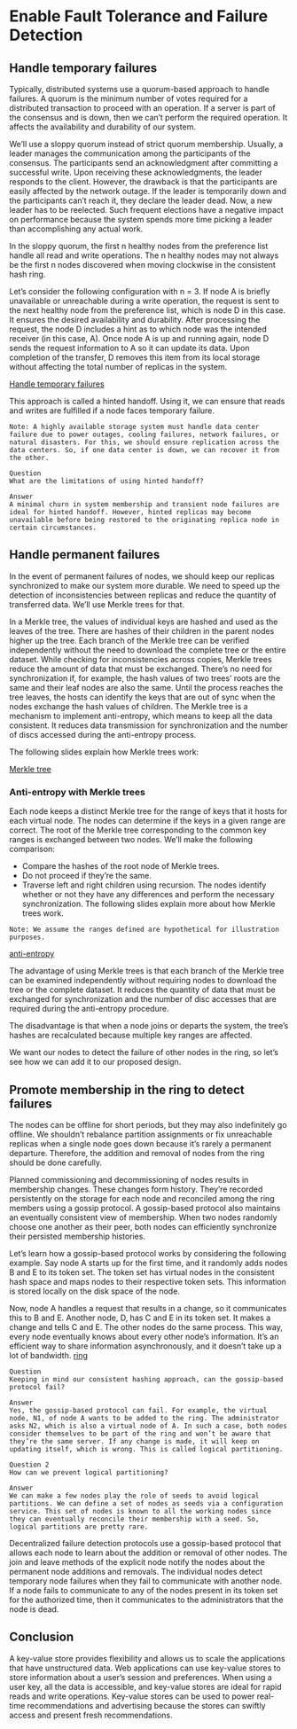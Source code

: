 # Enable Fault Tolerance and Failure Detection
## Handle temporary failures
Typically, distributed systems use a quorum-based approach to handle failures. A quorum is the minimum number of votes required for a distributed transaction to proceed with an operation. If a server is part of the consensus and is down, then we can’t perform the required operation. It affects the availability and durability of our system.

We’ll use a sloppy quorum instead of strict quorum membership. Usually, a leader manages the communication among the participants of the consensus. The participants send an acknowledgment after committing a successful write. Upon receiving these acknowledgments, the leader responds to the client. However, the drawback is that the participants are easily affected by the network outage. If the leader is temporarily down and the participants can’t reach it, they declare the leader dead. Now, a new leader has to be reelected. Such frequent elections have a negative impact on performance because the system spends more time picking a leader than accomplishing any actual work.

In the sloppy quorum, the first n healthy nodes from the preference list handle all read and write operations. The n healthy nodes may not always be the first n nodes discovered when moving clockwise in the consistent hash ring.

Let’s consider the following configuration with n = 3. If node A is briefly unavailable or unreachable during a write operation, the request is sent to the next healthy node from the preference list, which is node D in this case. It ensures the desired availability and durability. After processing the request, the node D includes a hint as to which node was the intended receiver (in this case, A). Once node A is up and running again, node D sends the request information to A so it can update its data. Upon completion of the transfer, D removes this item from its local storage without affecting the total number of replicas in the system.

[Handle temporary failures](./failures)

This approach is called a hinted handoff. Using it, we can ensure that reads and writes are fulfilled if a node faces temporary failure.
```
Note: A highly available storage system must handle data center failure due to power outages, cooling failures, network failures, or natural disasters. For this, we should ensure replication across the data centers. So, if one data center is down, we can recover it from the other.
```

```
Question
What are the limitations of using hinted handoff?

Answer
A minimal churn in system membership and transient node failures are ideal for hinted handoff. However, hinted replicas may become unavailable before being restored to the originating replica node in certain circumstances.
```

## Handle permanent failures
In the event of permanent failures of nodes, we should keep our replicas synchronized to make our system more durable. We need to speed up the detection of inconsistencies between replicas and reduce the quantity of transferred data. We’ll use Merkle trees for that.

In a Merkle tree, the values of individual keys are hashed and used as the leaves of the tree. There are hashes of their children in the parent nodes higher up the tree. Each branch of the Merkle tree can be verified independently without the need to download the complete tree or the entire dataset. While checking for inconsistencies across copies, Merkle trees reduce the amount of data that must be exchanged. There’s no need for synchronization if, for example, the hash values of two trees’ roots are the same and their leaf nodes are also the same. Until the process reaches the tree leaves, the hosts can identify the keys that are out of sync when the nodes exchange the hash values of children. The Merkle tree is a mechanism to implement anti-entropy, which means to keep all the data consistent. It reduces data transmission for synchronization and the number of discs accessed during the anti-entropy process.

The following slides explain how Merkle trees work:

[Merkle tree](./markle)

### Anti-entropy with Merkle trees
Each node keeps a distinct Merkle tree for the range of keys that it hosts for each virtual node. The nodes can determine if the keys in a given range are correct. The root of the Merkle tree corresponding to the common key ranges is exchanged between two nodes. We’ll make the following comparison:

- Compare the hashes of the root node of Merkle trees.
- Do not proceed if they’re the same.
- Traverse left and right children using recursion. The nodes identify whether or not they have any differences and perform the necessary synchronization.
The following slides explain more about how Merkle trees work.

```
Note: We assume the ranges defined are hypothetical for illustration purposes.
```
[anti-entropy](./ring)

The advantage of using Merkle trees is that each branch of the Merkle tree can be examined independently without requiring nodes to download the tree or the complete dataset. It reduces the quantity of data that must be exchanged for synchronization and the number of disc accesses that are required during the anti-entropy procedure.

The disadvantage is that when a node joins or departs the system, the tree’s hashes are recalculated because multiple key ranges are affected.

We want our nodes to detect the failure of other nodes in the ring, so let’s see how we can add it to our proposed design.
## Promote membership in the ring to detect failures
The nodes can be offline for short periods, but they may also indefinitely go offline. We shouldn’t rebalance partition assignments or fix unreachable replicas when a single node goes down because it’s rarely a permanent departure. Therefore, the addition and removal of nodes from the ring should be done carefully.

Planned commissioning and decommissioning of nodes results in membership changes. These changes form history. They’re recorded persistently on the storage for each node and reconciled among the ring members using a gossip protocol. A gossip-based protocol also maintains an eventually consistent view of membership. When two nodes randomly choose one another as their peer, both nodes can efficiently synchronize their persisted membership histories.

Let’s learn how a gossip-based protocol works by considering the following example. Say node A starts up for the first time, and it randomly adds nodes B and E to its token set. The token set has virtual nodes in the consistent hash space and maps nodes to their respective token sets. This information is stored locally on the disk space of the node.

Now, node A handles a request that results in a change, so it communicates this to B and E. Another node, D, has C and E in its token set. It makes a change and tells C and E. The other nodes do the same process. This way, every node eventually knows about every other node’s information. It’s an efficient way to share information asynchronously, and it doesn’t take up a lot of bandwidth.
[ring](./promote)
```
Question
Keeping in mind our consistent hashing approach, can the gossip-based protocol fail?

Answer
Yes, the gossip-based protocol can fail. For example, the virtual node, N1, of node A wants to be added to the ring. The administrator asks N2, which is also a virtual node of A. In such a case, both nodes consider themselves to be part of the ring and won’t be aware that they’re the same server. If any change is made, it will keep on updating itself, which is wrong. This is called logical partitioning.
```

```
Question 2
How can we prevent logical partitioning?

Answer
We can make a few nodes play the role of seeds to avoid logical partitions. We can define a set of nodes as seeds via a configuration service. This set of nodes is known to all the working nodes since they can eventually reconcile their membership with a seed. So, logical partitions are pretty rare.
```
Decentralized failure detection protocols use a gossip-based protocol that allows each node to learn about the addition or removal of other nodes. The join and leave methods of the explicit node notify the nodes about the permanent node additions and removals. The individual nodes detect temporary node failures when they fail to communicate with another node. If a node fails to communicate to any of the nodes present in its token set for the authorized time, then it communicates to the administrators that the node is dead.

## Conclusion
A key-value store provides flexibility and allows us to scale the applications that have unstructured data. Web applications can use key-value stores to store information about a user’s session and preferences. When using a user key, all the data is accessible, and key-value stores are ideal for rapid reads and write operations. Key-value stores can be used to power real-time recommendations and advertising because the stores can swiftly access and present fresh recommendations.
